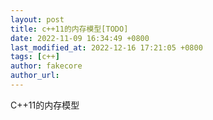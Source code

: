 ```yaml
---
layout: post
title: c++11的内存模型[TODO]
date: 2022-11-09 16:34:49 +0800
last_modified_at: 2022-12-16 17:21:05 +0800
tags: [c++]
author: fakecore
author_url:
---
```


C++11的内存模型

